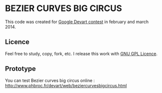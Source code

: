BEZIER CURVES BIG CIRCUS
========================

This code was created for [Google Devart contest](http://www.g.co/devart) in february and march 2014.

## Licence
Feel free to study, copy, fork, etc. I release this work with [GNU GPL Licence](https://www.gnu.org/copyleft/gpl.html).

## Prototype
You can test Bezier curves big circus online : http://www.phbroc.fr/devart/web/beziercurvesbigcircus.html